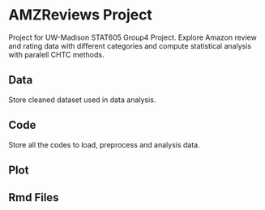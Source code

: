 # AMZReviews Project
Project for UW-Madison STAT605 Group4 Project. Explore Amazon review and rating data with different categories and compute statistical analysis with paralell CHTC methods.

## Data
Store cleaned dataset used in data analysis.

## Code
Store all the codes to load, preprocess and analysis data. 

## Plot


## Rmd Files
